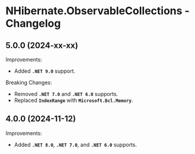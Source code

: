 # NHibernate.ObservableCollections - Changelog


## 5.0.0 (2024-xx-xx)

Improvements:
- Added **`.NET 9.0`** support.

Breaking Changes:
- Removed **`.NET 7.0`** and **`.NET 6.0`** supports.
- Replaced **`IndexRange`** with **`Microsoft.Bcl.Memory`**.


## 4.0.0 (2024-11-12)

Improvements:
- Added **`.NET 8.0`**, **`.NET 7.0`**, and **`.NET 6.0`** supports.
